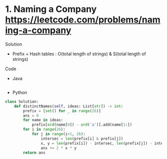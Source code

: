 # 1. Naming a Company https://leetcode.com/problems/naming-a-company

Solution

- Prefix + Hash tables : O(total length of strings) & S(total length of strings)

Code

- Java

```java

```

- Python

```python
class Solution:
    def distinctNames(self, ideas: List[str]) -> int:
        prefix = [set() for _ in range(26)]
        ans = 0
        for name in ideas:
            prefix[ord(name[0]) - ord('a')].add(name[1:])
        for i in range(26):
            for j in range(i+1, 26):
                intersec = len(prefix[i] & prefix[j])
                x, y = len(prefix[i]) - intersec, len(prefix[j]) - intersec
                ans += 2 * x * y
        return ans
```